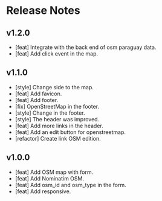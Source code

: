 # Release Notes

## v1.2.0

* [feat] Integrate with the back end of osm paraguay data.
* [feat] Add click event in the map.

## v1.1.0

* [style] Change side to the map.
* [feat] Add favicon.
* [feat] Add footer.
* [fix] OpenStreetMap in the footer.
* [style] Change in the footer.
* [style] The header was improved.
* [feat] Add more links in the header.
* [feat] Add an edit button for openstreetmap.
* [refactor] Create link OSM edition.

## v1.0.0

* [feat] Add OSM map with form.
* [feat] Add Nominatim OSM.
* [feat] Add osm_id and osm_type in the form.
* [feat] Add responsive.